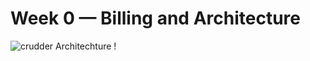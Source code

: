 # Week 0 — Billing and Architecture

![crudder Architechture](https://github.com/yeshwanthkumar2003/aws-bootcamp-cruddur-2023/assets/94180456/c23b6860-34a8-4f41-9a3a-e2a366a69029)
!
